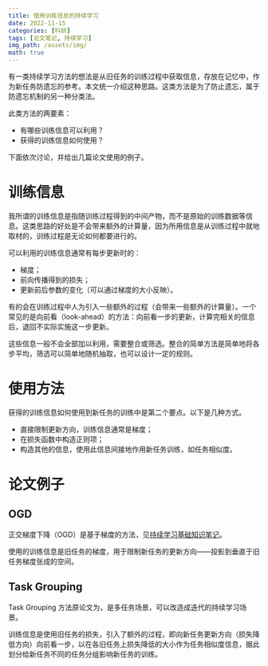 ```yaml
---
title: 使用训练信息的持续学习
date: 2022-11-15
categories: [科研]
tags: [论文笔记, 持续学习]
img_path: /assets/img/
math: true
---
```


有一类持续学习方法的想法是从旧任务的训练过程中获取信息，存放在记忆中，作为新任务防遗忘的参考。本文统一介绍这种思路。这类方法是为了防止遗忘，属于防遗忘机制的另一种分类法。

此类方法的两要素：

- 有哪些训练信息可以利用？
- 获得的训练信息如何使用？

下面依次讨论，并给出几篇论文使用的例子。

# 训练信息

我所谓的训练信息是指随训练过程得到的中间产物，而不是原始的训练数据等信息。这类思路的好处是不会带来额外的计算量，因为所用信息是从训练过程中就地取材的，训练过程是无论如何都要进行的。

可以利用的训练信息通常有每步更新时的：
- 梯度；
- 前向传播得到的损失；
- 更新前后参数的变化（可以通过梯度的大小反映）。

有的会在训练过程中人为引入一些额外的过程（会带来一些额外的计算量）。一个常见的是向前看（look-ahead）的方法：向前看一步的更新，计算完相关的信息后，退回不实际实施这一步更新。

这些信息一般不会全部加以利用，需要整合或筛选。整合的简单方法是简单地将各步平均，筛选可以简单地随机抽取，也可以设计一定的规则。

# 使用方法

获得的训练信息如何使用到新任务的训练中是第二个要点。以下是几种方式。

- 直接限制更新方向，训练信息通常是梯度；
- 在损失函数中构造正则项；
- 构造其他的信息，使用此信息间接地作用新任务训练，如任务相似度。


# 论文例子

## OGD

正交梯度下降（OGD）是基于梯度的方法，见[持续学习基础知识笔记]()。

使用的训练信息是旧任务的梯度，用于限制新任务的更新方向——投影到垂直于旧任务梯度张成的空间。


## Task Grouping

Task Grouping 方法原论文为[]()，是多任务场景，可以改造成迭代的持续学习场景。

训练信息是使用旧任务的损失，引入了额外的过程，即向新任务更新方向（损失降低方向）向前看一步，以在各旧任务上损失降低的大小作为任务相似度信息，据此划分给新任务不同的任务分组影响新任务的训练。